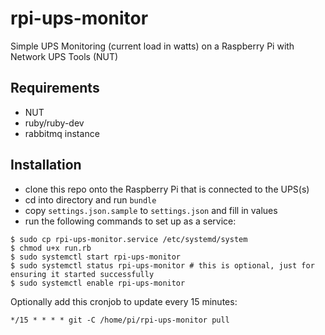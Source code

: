 # rpi-ups-monitor
Simple UPS Monitoring (current load in watts) on a Raspberry Pi with Network UPS Tools (NUT)

## Requirements

- NUT
- ruby/ruby-dev
- rabbitmq instance

## Installation

- clone this repo onto the Raspberry Pi that is connected to the UPS(s)
- cd into directory and run `bundle`
- copy `settings.json.sample` to `settings.json` and fill in values
- run the following commands to set up as a service:

```
$ sudo cp rpi-ups-monitor.service /etc/systemd/system
$ chmod u+x run.rb
$ sudo systemctl start rpi-ups-monitor
$ sudo systemctl status rpi-ups-monitor # this is optional, just for ensuring it started successfully
$ sudo systemctl enable rpi-ups-monitor
```

Optionally add this cronjob to update every 15 minutes:
```
*/15 * * * * git -C /home/pi/rpi-ups-monitor pull
```